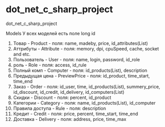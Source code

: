 dot_net_c_sharp_project
=======================

dot_net_c_sharp_project

Models
У всех моделей есть поле long id

1. Товар - Product - поля: name, madeby, price, id_attributes(List)
2. Аттрибуты - Attribute - поля: memory, dpi, cpuSpeed, cache, socket and etc.
3. Пользователь - User - поля: name, login, password, id_role
4. роль - Role - поля: access, id_rule
5. Полный комп - Computer - поля: id_products(List), description
6. Предыдущая цена - PreviewPrice - поля: id_product, time_start, time_end
7. Заказ - Order - поля: id_user, time, id_products(List), summery_price, id_discount, id_credit, id_delivery, id_computers(List)
8. Скидки - Discount - поля: percent, id_product
9. Категории - Category - поля: name, id_products(List), id_computer
10. Правила доступа - Rule - поля: description
11. Кредит - Credit - поля: price, percent, time_start, time_end
12. Доставка - Delivery - поля: address, price, time_max

